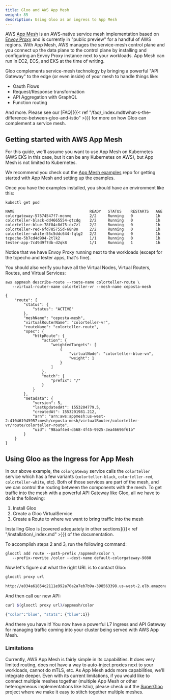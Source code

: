 ```yaml
---
title: Gloo and AWS App Mesh
weight: 85
description: Using Gloo as an ingress to App Mesh
---
```


AWS [App Mesh](https://docs.aws.amazon.com/app-mesh/latest/userguide/what-is-app-mesh.html) is an AWS-native service mesh implementation based on [Envoy Proxy](https://www.envoyproxy.io) and is currently in "public preview" for a handful of AWS regions. With App Mesh, AWS manages the service-mesh control plane and you connect up the data plane to the control plane by installing and configuring an Envoy Proxy instance next to your workloads. App Mesh can run in EC2, ECS, and EKS at the time of writing. 

Gloo complements service-mesh technology by bringing a powerful "API Gateway" to the edge (or even inside) of your mesh to handle things like:

* Oauth Flows
* Request/Response transformation
* API Aggregation with GraphQL
* Function routing

And more. Please see our [FAQ]({{< ref "/faq/_index.md#what-s-the-difference-between-gloo-and-istio" >}}) for more on how Gloo can complement a service mesh.

## Getting started with AWS App Mesh

For this guide, we'll assume you want to use App Mesh on Kubernetes (AWS EKS in this case, but it can be any Kubernetes on AWS), but App Mesh is not limited to Kubernetes. 

We recommend you check out the [App Mesh examples](https://github.com/aws/aws-app-mesh-examples) repo for getting started with App Mesh and setting up the examples.

Once you have the examples installed, you should have an environment like this:

```noop
kubectl get pod

NAME                                 READY   STATUS    RESTARTS   AGE
colorgateway-57574547f7-mcnvq        2/2     Running   0          1h
colorteller-black-dd4665554-qtcdq    2/2     Running   0          1h
colorteller-blue-78f84c8d75-cx7zl    2/2     Running   0          1h
colorteller-red-6fd785755d-68n8n     2/2     Running   0          1h
colorteller-white-55c5ddc644-fqlg2   2/2     Running   0          1h
tcpecho-5b7cd4d994-2tlk2             1/1     Running   0          1h
tester-app-7c49d9f7db-d2qk8          1/1     Running   1          1h
```

Notice that we have Envoy Proxy running next to the workloads (except for the tcpecho and tester apps, that's fine). 

You should also verify you have all the Virtual Nodes, Virtual Routers, Routes, and Virtual Services:

```noop
aws appmesh describe-route --route-name colorteller-route \
   --virtual-router-name colorteller-vr --mesh-name ceposta-mesh

{
    "route": {
        "status": {
            "status": "ACTIVE"
        }, 
        "meshName": "ceposta-mesh", 
        "virtualRouterName": "colorteller-vr", 
        "routeName": "colorteller-route", 
        "spec": {
            "httpRoute": {
                "action": {
                    "weightedTargets": [
                        {
                            "virtualNode": "colorteller-blue-vn", 
                            "weight": 1
                        }
                    ]
                }, 
                "match": {
                    "prefix": "/"
                }
            }
        }, 
        "metadata": {
            "version": 5, 
            "lastUpdatedAt": 1553204779.5, 
            "createdAt": 1553201981.212, 
            "arn": "arn:aws:appmesh:us-west-2:410461945957:mesh/ceposta-mesh/virtualRouter/colorteller-vr/route/colorteller-route", 
            "uid": "98aaf4e4-d568-4f45-9925-3ea46696f61b"
        }
    }
}
```

## Using Gloo as the Ingress for App Mesh

In our above example, the `colorgateway` service calls the `colorteller` service which has a few variants (`colorteller-black`, `colorteller-red`, `colorteller-white`, etc). Both of those services are part of the mesh, and we can control the routing between the components with the mesh. To get traffic into the mesh with a powerful API Gateway like Gloo, all we have to do is the following:

1. Install Gloo
2. Create a Gloo VirtualService
3. Create a Route to where we want to bring traffic into the mesh

Installing Gloo is [covered adequately in other sections]({{< ref "/installation/_index.md" >}}) of the documentation.

To accomplish steps 2 and 3, run the following command:


```noop
glooctl add route --path-prefix /appmesh/color \
   --prefix-rewrite /color --dest-name default-colorgateway-9080    
```

Now let's figure out what the right URL is to contact Gloo:

```bash
glooctl proxy url

http://a034a61854c2111e992a70a2a7eb7b9a-398563398.us-west-2.elb.amazonaws.com:80
```
And then call our new API:

```bash
curl $(glooctl proxy url)/appmesh/color

{"color":"blue", "stats": {"blue":1}}
```

And there you have it! You now have a powerful L7 Ingress and API Gateway for managing traffic coming into your cluster being served with AWS App Mesh. 

### Limitations

Currently, AWS App Mesh is fairly simple in its capabilities. It does very limited routing, does not have a way to auto-inject proxies next to your workloads, cannot do mTLS, etc. As App Mesh adds more capabilities, we'll integrate deeper. Even with its current limitations, if you would like to connect multiple meshes together (multiple App Mesh or other heterogeneous implementations like Istio), please check out the [SuperGloo](https://supergloo.solo.io) project where we make it easy to stitch together multiple meshes.

